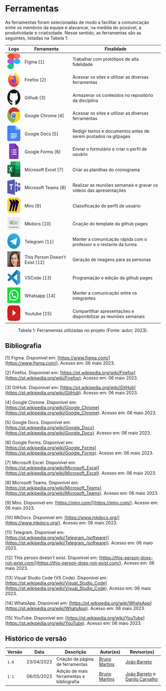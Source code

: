 # Ferramentas
As ferramentas foram selecionadas de modo a facilitar a comunicação entre os membros da equipe e alavancar, na medida do possível, a produtividade e criatividade. Nesse sentido, as ferramentas são as seguintes, listadas na Tabela 1:

<center>

Logo | Ferramenta | Finalidade |
|---|---|---|
| <img src="../../img/icones/figma.svg" width="50" height="50"> | Figma [1] | Trabalhar com protótipos de alta fidelidade
| <img src="../../img/icones/firefox.svg" width="50" height="50"> | Firefox [2] | Acessar os sites e utilizar as diversas ferramentas
| <img src="../../img/icones/github.svg" width="50" height="50">| Github [3] | Armazenar os conteúdos no repositório da disciplina
| <img src="../../img/icones/chrome.svg" width="50" height="50"> | Google Chrome [4] | Acessar os sites e utilizar as diversas ferramentas
| <img src="../../img/icones/docs.svg" width="50" height="50"> | Google Docs [5] | Redigir textos e documentos antes de serem postados na gitpages
| <img src="../../img/icones/forms.png" width="50" height="50"> | Google Forms [6] | Enviar o formulário e criar o perfil de usuário
| <img src="../../img/icones/excel.png" width="50" height="50"> | Microsoft Excel [7] | Criar as planilhas do cronograma
| <img src="../../img/icones/microsoft-teams.svg" width="50" height="50"> | Microsoft Teams [8] | Realizar as reuniões semanais e gravar os vídeos das apresentações
| <img src="../../img/icones/miro.png" width="50" height="50"> | Miro [9] | Classificação do perfil de usuário
| <img src="../../img/icones/mkdocs.png" width="50" height="50"> | Mkdocs [10] | Criação do template da github pages
| <img src="../../img/icones/telegram.svg" width="50" height="50"> | Telegram [11] | Manter a comunicação rápida com o professor e o restante da turma
| <img src="../../img/icones/thispersondoesnotexist.png" width="50" height="50"> | This Person Doesn't Exist [12] | Geração de imagens para as personas  
| <img src="../../img/icones/visual-studio-code.svg" width="50" height="50"> | VSCode [13] | Programação e edição da github pages
| <img src="../../img/icones/zapzap.png" width="50" height="50"> | Whatsapp [14] | Manter a comunicação entre os integrantes
| <img src="../../img/icones/youtube.svg" width="50" height="50"> | Youtube [15] | Compartilhar apresentações e disponibilizar as reuniões semanais

</center>
<div style="text-align: center">
<p>Tabela 1: Ferramentas utilizadas no projeto (Fonte: autor, 2023). </p>
</div>

## Bibliografia
[1] Figma. Disponível em: [https://www.figma.com/](https://www.figma.com/). Acesso em: 06 maio 2023.

[2] Firefox. Disponível em: [https://pt.wikipedia.org/wiki/Firefox](https://pt.wikipedia.org/wiki/Firefox). Acesso em: 06 maio 2023.

[3] GitHub. Disponível em: [https://pt.wikipedia.org/wiki/GitHub](https://pt.wikipedia.org/wiki/GitHub). Acesso em: 06 maio 2023.

[4] Google Chrome. Disponível em: [https://pt.wikipedia.org/wiki/Google_Chrome](https://pt.wikipedia.org/wiki/Google_Chrome). Acesso em: 06 maio 2023.

[5] Google Docs. Disponível em: [https://pt.wikipedia.org/wiki/Google_Docs](https://pt.wikipedia.org/wiki/Google_Docs). Acesso em: 06 maio 2023.

[6] Google Forms. Disponível em: [https://pt.wikipedia.org/wiki/Google_Forms](https://pt.wikipedia.org/wiki/Google_Forms). Acesso em: 06 maio 2023.

[7] Microsoft Excel. Disponível em: [https://pt.wikipedia.org/wiki/Microsoft_Excel](https://pt.wikipedia.org/wiki/Microsoft_Excel). Acesso em: 06 maio 2023.

[8] Microsoft Teams. Disponível em: [https://pt.wikipedia.org/wiki/Microsoft_Teams](https://pt.wikipedia.org/wiki/Microsoft_Teams). Acesso em: 06 maio 2023.

[9] Miro. Disponível em: [https://miro.com/](https://miro.com/). Acesso em: 06 maio 2023.

[10] MkDocs. Disponível em: [https://www.mkdocs.org/](https://www.mkdocs.org/). Acesso em: 06 maio 2023.

[11] Telegram. Disponível em: [https://pt.wikipedia.org/wiki/Telegram_(software)](https://pt.wikipedia.org/wiki/Telegram_(software)). Acesso em: 06 maio 2023.

[12] This person doesn't exist. Disponível em: [https://this-person-does-not-exist.com/](https://this-person-does-not-exist.com/). Acesso em: 06 maio 2023.

[13] Visual Studio Code (VS Code). Disponível em: [https://pt.wikipedia.org/wiki/Visual_Studio_Code](https://pt.wikipedia.org/wiki/Visual_Studio_Code). Acesso em: 06 maio 2023.

[14] WhatsApp. Disponível em: [https://pt.wikipedia.org/wiki/WhatsApp](https://pt.wikipedia.org/wiki/WhatsApp). Acesso em: 06 maio 2023.

[15] YouTube. Disponível em: [https://pt.wikipedia.org/wiki/YouTube](https://pt.wikipedia.org/wiki/YouTube). Acesso em: 06 maio 2023.

## Histórico de versão
| Versão | Data | Descrição | Autor(es) | Revisor(es) |
| --- | --- | --- | --- | --- |
|  `1.0`   | 23/04/2023 | Criação da página de ferramentas | [Bruno Martins](https://github.com/gitbmvb) | [João Barreto](https://github.com/JoaoBarreto03) |
|  `1.1`   | 06/05/2023 | Adição de mais ferramentas e bibliografia | [Bruno Martins](https://github.com/gitbmvb) | [João Barreto](https://github.com/JoaoBarreto03) e [Danilo Carvalho](https://github.com/Danilo-Carvalho-Antunes) |